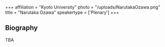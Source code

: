 +++
affiliation = "Kyoto University"
photo = "/uploads/NarutakaOzawa.png"
title = "Narutaka Ozawa"
speakertype = ['Plenary']
+++
## Biography
TBA
